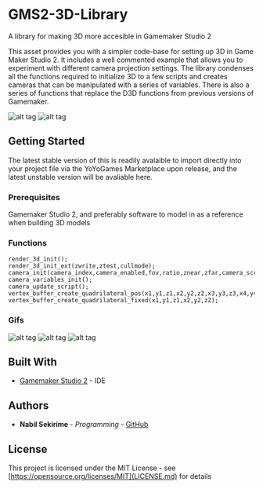 # GMS2-3D-Library
A library for making 3D more accesible in Gamemaker Studio 2

This asset provides you with a simpler code-base for setting up 3D in Game Maker Studio 2. It includes a well commented example that allows
you to experiment with different camera projection settings. The library condenses all the functions required to initialize 3D to a 
few scripts and creates cameras that can be manipulated with a series of variables. There is also a series of functions that replace the
D3D functions from previous versions of Gamemaker.

![alt tag](https://marketplacecdn.yoyogames.com/images/assets/5960/screenshots/15025_original.png?1506909234)
![alt tag](https://marketplacecdn.yoyogames.com/images/assets/5960/screenshots/15026_original.png?1506909243)

## Getting Started

The latest stable version of this is readily avalaible to import directly into your project file via the YoYoGames Marketplace upon release, and the latest unstable version will be avaliable here. 

### Prerequisites

Gamemaker Studio 2, and preferably software to model in as a reference when building 3D models

### Functions
```
render_3d_init();
render_3d_init_ext(zwrite,ztest,cullmode);
camera_init(camera_index,camera_enabled,fov,ratio,znear,zfar,camera_script)
camera_variables_init();
camera_update_script();
vertex_buffer_create_quadrilateral_pos(x1,y1,z1,x2,y2,z2,x3,y3,z3,x4,y4,z4);
vertex_buffer_create_quadrilateral_fixed(x1,y1,z1,x2,y2,z2);
```

### Gifs
![alt tag](https://media.giphy.com/media/3ohc1bPSQG3YT0rLDa/giphy.gif)
![alt tag](https://media.giphy.com/media/1jl0S9bAZrbwBRdeSs/giphy.gif)
![alt tag](https://media.giphy.com/media/1BeD0seJGPFlMyaylX/giphy-downsized-large.gif)

## Built With

* [Gamemaker Studio 2](https://www.yoyogames.com) - IDE

## Authors

* **Nabil Sekirime** - *Programming* - [GitHub](https://github.com/nabilatsoulcade)

## License

This project is licensed under the MIT License - see [https://opensource.org/licenses/MIT](LICENSE.md) for details


